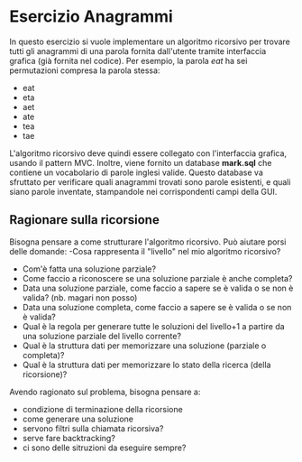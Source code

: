 # Esercizio Anagrammi

In questo esercizio si vuole implementare un algoritmo ricorsivo per 
trovare tutti gli anagrammi di una parola fornita dall'utente tramite 
interfaccia grafica (già fornita nel codice).
Per esempio, la parola _eat_ ha sei permutazioni compresa la parola stessa:
- eat
- eta
- aet
- ate
- tea
- tae

L'algoritmo ricorsivo deve quindi essere collegato con l'interfaccia grafica,
usando il pattern MVC. Inoltre, viene fornito un database __mark.sql__ che contiene
un vocabolario di parole inglesi valide. Questo database va sfruttato per verificare
quali anagrammi trovati sono parole esistenti, e quali siano parole inventate,
stampandole nei corrispondenti campi della GUI.



## Ragionare sulla ricorsione
Bisogna pensare a come strutturare l'algoritmo ricorsivo. Può aiutare porsi delle domande:
-Cosa rappresenta il "livello" nel mio algoritmo ricorsivo?
- Com'è fatta una soluzione parziale?
- Come faccio a riconoscere se una soluzione parziale è anche completa?
- Data una soluzione parziale, come faccio a sapere se è valida o se non è valida?
(nb. magari non posso)
- Data una soluzione completa, come faccio a sapere se è valida o se non è valida?
- Qual è la regola per generare tutte le soluzioni del livello+1 a partire da una soluzione parziale del
livello corrente?
- Qual è la struttura dati per memorizzare una soluzione (parziale o completa)?
- Qual è la struttura dati per memorizzare lo stato della ricerca (della ricorsione)?

Avendo ragionato sul problema, bisogna pensare a:
- condizione di terminazione della ricorsione
- come generare una soluzione
- servono filtri sulla chiamata ricorsiva?
- serve fare backtracking?
- ci sono delle sitruzioni da eseguire sempre?

 
